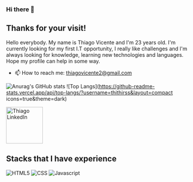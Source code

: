 

### Hi there 👋

## Thanks for your visit!

Hello everybody. My name is Thiago Vicente and I'm 23 years old. I'm currently looking for my first I.T opportunity, I really like challenges and I'm always looking for knowledge, learning new technologies and languages. Hope my profile can help in some way.

- 📫 How to reach me: thiagovicente2@gmail.com


![Anurag's GitHub stats](https://github-readme-stats.vercel.app/api?username=thithirss&show_icons=true&theme=dark)
![Top Langs](https://github-readme-stats.vercel.app/api/top-langs/?username=thithirss&layout=compact icons=true&theme=dark)


<a href="https://www.linkedin.com/in/thithirs/">
  <img alt="Thiago LinkedIn" width="100em" src="https://img.shields.io/badge/LinkedIn-0077B5?style=for-the-badge&logo=linkedin&logoColor=white" />
</a>

## Stacks that I have experience
<div>
<img src="https://img.shields.io/badge/HTML5-E34F26?style=for-the-badge&logo=html5&logoColor=white" alt="HTML5"/>
<img src="https://img.shields.io/badge/CSS3-1572B6?style=for-the-badge&logo=css3&logoColor=white" alt="CSS"/>  
<img src="https://img.shields.io/badge/JavaScript-F7DF1E?style=for-the-badge&logo=javascript&logoColor=black" alt="Javascript"/>



<!--
**thithirss/thithirss** is a ✨ _special_ ✨ repository because its `README.md` (this file) appears on your GitHub profile.

Here are some ideas to get you started:

- 🔭 I’m currently working on ...
- 🌱 I’m currently learning ...
- 👯 I’m looking to collaborate on ...
- 🤔 I’m looking for help with ...
- 💬 Ask me about ...
- 📫 How to reach me: ...
- 😄 Pronouns: ...
- ⚡ Fun fact: ...
-->
